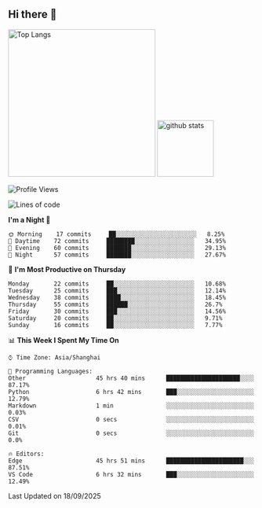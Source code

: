## Hi there 👋
<p align="left"> 
  <img alt="Top Langs" height="300px" src="https://github-readme-stats.vercel.app/api/top-langs/?username=Sierraki&layout=compact&show_icons=true&theme=onedark" />
  <a href="https://github.com/Sierraki/LC_Solve">
   <img alt="github stats"height="115px"  src="https://github-readme-stats.vercel.app/api/pin/?username=Sierraki&repo=LC_Solve&theme=onedark&show_icons=true" />
  </a>


<!--START_SECTION:waka-->
![Profile Views](http://img.shields.io/badge/Profile%20Views-0-blue)

![Lines of code](https://img.shields.io/badge/From%20Hello%20World%20I%27ve%20Written-598916%20lines%20of%20code-blue)

**I'm a Night 🦉** 

```text
🌞 Morning    17 commits     ██░░░░░░░░░░░░░░░░░░░░░░░   8.25% 
🌆 Daytime    72 commits     ████████░░░░░░░░░░░░░░░░░   34.95% 
🌃 Evening    60 commits     ███████░░░░░░░░░░░░░░░░░░   29.13% 
🌙 Night      57 commits     ███████░░░░░░░░░░░░░░░░░░   27.67%

```
📅 **I'm Most Productive on Thursday** 

```text
Monday       22 commits     ██░░░░░░░░░░░░░░░░░░░░░░░   10.68% 
Tuesday      25 commits     ███░░░░░░░░░░░░░░░░░░░░░░   12.14% 
Wednesday    38 commits     ████░░░░░░░░░░░░░░░░░░░░░   18.45% 
Thursday     55 commits     ██████░░░░░░░░░░░░░░░░░░░   26.7% 
Friday       30 commits     ███░░░░░░░░░░░░░░░░░░░░░░   14.56% 
Saturday     20 commits     ██░░░░░░░░░░░░░░░░░░░░░░░   9.71% 
Sunday       16 commits     ██░░░░░░░░░░░░░░░░░░░░░░░   7.77%

```


📊 **This Week I Spent My Time On** 

```text
⌚︎ Time Zone: Asia/Shanghai

💬 Programming Languages: 
Other                    45 hrs 40 mins      █████████████████████░░░░   87.17% 
Python                   6 hrs 42 mins       ███░░░░░░░░░░░░░░░░░░░░░░   12.79% 
Markdown                 1 min               ░░░░░░░░░░░░░░░░░░░░░░░░░   0.03% 
CSV                      0 secs              ░░░░░░░░░░░░░░░░░░░░░░░░░   0.01% 
Git                      0 secs              ░░░░░░░░░░░░░░░░░░░░░░░░░   0.0%

🔥 Editors: 
Edge                     45 hrs 51 mins      ██████████████████████░░░   87.51% 
VS Code                  6 hrs 32 mins       ███░░░░░░░░░░░░░░░░░░░░░░   12.49%

```


 Last Updated on 18/09/2025
<!--END_SECTION:waka-->
